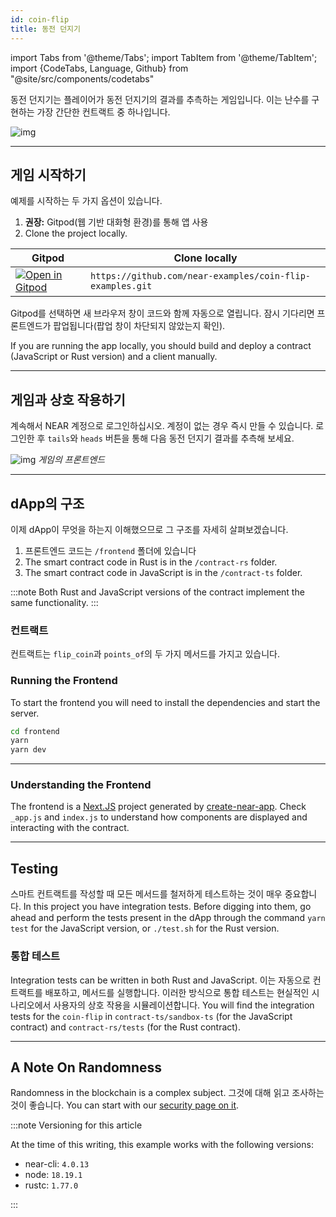 ```yaml
---
id: coin-flip
title: 동전 던지기
---
```


import Tabs from '@theme/Tabs';
import TabItem from '@theme/TabItem';
import {CodeTabs, Language, Github} from "@site/src/components/codetabs"

동전 던지기는 플레이어가 동전 던지기의 결과를 추측하는 게임입니다. 이는 난수를 구현하는 가장 간단한 컨트랙트 중 하나입니다.

![img](/docs/assets/examples/coin-flip.png)

---

## 게임 시작하기
예제를 시작하는 두 가지 옵션이 있습니다.
1. **권장:** Gitpod(웹 기반 대화형 환경)를 통해 앱 사용
2. Clone the project locally.

| Gitpod                    | Clone locally                                             |
| ------------------------- | --------------------------------------------------------- |
| <a href="https://gitpod.io/#https://github.com/near-examples/coin-flip-examples.git" target="_blank" rel="noopener noreferrer"><img src="https://gitpod.io/button/open-in-gitpod.svg" alt="Open in Gitpod" /></a> | `https://github.com/near-examples/coin-flip-examples.git` |


Gitpod를 선택하면 새 브라우저 창이 코드와 함께 자동으로 열립니다. 잠시 기다리면 프론트엔드가 팝업됩니다(팝업 창이 차단되지 않았는지 확인).

If you are running the app locally, you should build and deploy a contract (JavaScript or Rust version) and a client manually.

---

## 게임과 상호 작용하기
계속해서 NEAR 계정으로 로그인하십시오. 계정이 없는 경우 즉시 만들 수 있습니다. 로그인한 후 `tails`와 `heads` 버튼을 통해 다음 동전 던지기 결과를 추측해 보세요.

![img](/docs/assets/examples/coin-flip.png) *게임의 프론트엔드*

---

## dApp의 구조

이제 dApp이 무엇을 하는지 이해했으므로 그 구조를 자세히 살펴보겠습니다.

1. 프론트엔드 코드는 `/frontend` 폴더에 있습니다
2. The smart contract code in Rust is in the `/contract-rs` folder.
3. The smart contract code in JavaScript is in the `/contract-ts` folder.

:::note
Both Rust and JavaScript versions of the contract implement the same functionality.
:::

### 컨트랙트
컨트랙트는 `flip_coin`과 `points_of`의 두 가지 메서드를 가지고 있습니다.

<CodeTabs>
  <Language value="js" language="ts">
    <Github fname="contract.ts" 
            url="https://github.com/near-examples/coin-flip-examples/blob/main/contract-ts/src/contract.ts"
            start="23" end="56" />
  </Language>
  <Language value="rust" language="rust">
    <Github fname="lib.rs" 
            url="https://github.com/near-examples/coin-flip-examples/blob/main/contract-rs/src/lib.rs"
            start="46" end="70" />
  </Language>
</CodeTabs>

### Running the Frontend

To start the frontend you will need to install the dependencies and start the server.

```bash
cd frontend
yarn
yarn dev
```

<hr class="subsection" />

### Understanding the Frontend

The frontend is a [Next.JS](https://nextjs.org/) project generated by [create-near-app](https://github.com/near/create-near-app). Check `_app.js` and `index.js` to understand how components are displayed and interacting with the contract.

<Language value="js" language="js">
  <Github fname="_app.js"
          url="https://github.com/near-examples/coin-flip-workshop-js/blob/main/frontend/src/pages/_app.js"/>
  <Github fname="index.js"
          url="https://github.com/near-examples/coin-flip-workshop-js/blob/main/frontend/src/pages/index.js"/>                        
</Language>

---

## Testing

스마트 컨트랙트를 작성할 때 모든 메서드를 철저하게 테스트하는 것이 매우 중요합니다. In this project you have integration tests. Before digging into them, go ahead and perform the tests present in the dApp through the command `yarn test` for the JavaScript version, or `./test.sh` for the Rust version.

### 통합 테스트

Integration tests can be written in both Rust and JavaScript. 이는 자동으로 컨트랙트를 배포하고, 메서드를 실행합니다. 이러한 방식으로 통합 테스트는 현실적인 시나리오에서 사용자의 상호 작용을 시뮬레이션합니다. You will find the integration tests for the `coin-flip` in `contract-ts/sandbox-ts` (for the JavaScript contract) and `contract-rs/tests` (for the Rust contract).

<CodeTabs>
  <Language value="js" language="ts">
    <Github fname="main.test.js"
            url="https://github.com/near-examples/coin-flip-examples/blob/main/contract-ts/sandbox-test/main.ava.js"
            start="32" end="57" />
  </Language>
  <Language value="rust" language="rust">
    <Github fname="lib.rs" 
            url="https://github.com/near-examples/coin-flip-examples/blob/main/contract-rs/tests/tests.rs"
            start="25" end="82" />
  </Language>
</CodeTabs>

---

## A Note On Randomness

Randomness in the blockchain is a complex subject. 그것에 대해 읽고 조사하는 것이 좋습니다. You can start with our [security page on it](../../2.build/2.smart-contracts/security/random.md).

:::note Versioning for this article

At the time of this writing, this example works with the following versions:

- near-cli: `4.0.13`
- node: `18.19.1`
- rustc: `1.77.0`

:::
